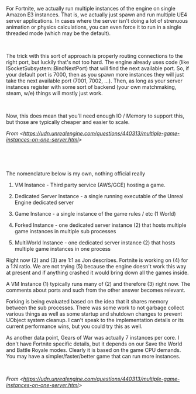 For Fortnite, we actually run multiple instances of the engine on single Amazon E3 instances. That is, we actually just spawn and run multiple UE4 server applications. In cases where the server isn't doing a lot of strenuous animation or physics calculations, you can even force it to run in a single threaded mode (which may be the default).

 

The trick with this sort of approach is properly routing connections to the right port, but luckily that's not too hard. The engine already uses code (like ISocketSubsystem::BindNextPort) that will find the next available port. So, if your default port is 7000, then as you spawn more instances they will just take the next available port (7001, 7002, ...). Then, as long as your server instances register with some sort of backend (your own matchmaking, steam, w/e) things will mostly just work.

 

Now, this does mean that you'll need enough IO / Memory to support this, but those are typically cheaper and easier to scale.

*From &lt;<https://udn.unrealengine.com/questions/440313/multiple-game-instances-on-one-server.html>&gt;*

 

 

The nomenclature below is my own, nothing official really

1.  VM Instance - Third party service (AWS/GCE) hosting a game.

2.  Dedicated Server Instance - a single running executable of the Unreal Engine dedicated server

3.  Game Instance - a single instance of the game rules / etc (1 World)

4.  Forked Instance - one dedicated server instance (2) that hosts multiple game instances in multiple sub processes

5.  MultiWorld Instance - one dedicated server instance (2) that hosts multiple game instances in one process

Right now (2) and (3) are 1:1 as Jon describes. Fortnite is working on (4) for a 1:N ratio. We are not trying (5) because the engine doesn't work this way at present and if anything crashed it would bring down all the games inside.

A VM Instance (1) typically runs many of (2) and therefore (3) right now. The comments about ports and such from the other answer becomes relevant.

Forking is being evaluated based on the idea that it shares memory between the sub processes. There was some work to not garbage collect various things as well as some startup and shutdown changes to prevent UObject system cleanup. I can't speak to the implementation details or its current performance wins, but you could try this as well.

As another data point, Gears of War was actually 7 instances per core. I don't have Fortnite specific details, but it depends on our Save the World and Battle Royale modes. Clearly it is based on the game CPU demands. You may have a simpler/faster/better game that can run more instances.

 

*From &lt;<https://udn.unrealengine.com/questions/440313/multiple-game-instances-on-one-server.html>&gt;*
